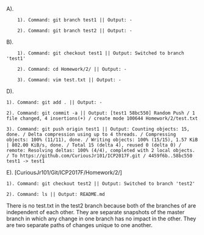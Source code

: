 A).

        1). Command: git branch test1 || Output: -

        2). Command: git branch test2 || Output: -

B).

        1). Command: git checkout test1 || Output: Switched to branch 'test1'

        2). Command: cd Homework/2/ || Output: -

        3). Command: vim test.txt || Output: -

D). 

	1). Command: git add . || Output: -

	2). Command: git commit -a || Output: [test1 58bc550] Random Push / 1 file changed, 4 insertions(+) / create mode 100644 Homework/2/test.txt

	3). Command: git push origin test1 || Output: Counting objects: 15, done. / Delta compression using up to 4 threads. / Compressing objects: 100% (11/11), done. / Writing objects: 100% (15/15), 1.57 KiB | 802.00 KiB/s, done. / Total 15 (delta 4), reused 0 (delta 0) / remote: Resolving deltas: 100% (4/4), completed with 2 local objects. / To https://github.com/CuriousJr101/ICP2017F.git / 4459f6b..58bc550  test1 -> test1

E). [CuriousJr101/Git/ICP2017F/Homework/2/]

	1). Command: git checkout test2 || Output: Switched to branch 'test2'

	2). Command: ls || Output: README.md

There is no test.txt in the test2 branch because both of the branches of are independent of each other. They are separate snapshots of the master branch in which any change in one branch has no impact in the other. They are two separate paths of changes unique to one another.
